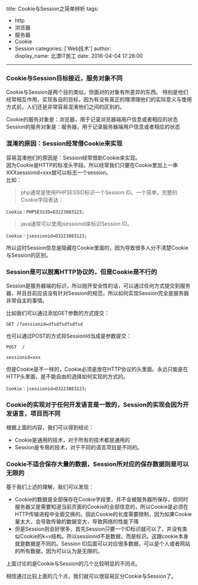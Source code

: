 title: Cookie与Session之简单辨析
tags:
  - http
  - 浏览器
  - 服务器
  - Cookie
  - Session
categories: ['Web技术']
author:  
	display_name:  北漂IT民工 
date: 2016-04-04 17:28:00
---

### Cookie与Session目标接近，服务对象不同

Cookie与Session是两个目的类似，但面对的对象有所差异的东西。
特别是他们经常相互作用，实现各自的目标，因为有没有真正的理清理他们的实际意义与使用方式前，人们还是非常容易混淆他们之间的区别的。

Cookie的服务对象是：浏览器，用于记录浏览器端用户信息或者相应的状态
Session的服务对象是：服务器，用于记录服务器端用户信息或者相应的状态


### 混淆的原因：Session经常借Cookie来实现
容易混淆他们的原因是：Session经常借助Cookie来实现。  
因为Cookie是HTTP的标准头字段。所以经常我们只要在Cookie里加上一串
XXXsessionid=xxx就可以标志一个session。  
比如：

> php通常是使用PHPSESSID标识一个Session ID。一个简单，完整的Cookie字段表达：
```
Cookie：PHPSESSID=D3223883123;
```
> java通常可以使用jsessionid来标识Session ID。
```
Cookie：jsessionid=D3223883123;
```

所以这时Session信息是隐藏在Cookie里面的，因为导致很多人分不清楚Cookie与Session的区别。

### Session是可以脱离HTTP协议的，但是Cookie是不行的

Session是服务器端的标识，所以抛开安全性的话，可以通过任何方式提交到服务器，并且目前应该没有针对Session的规范，所以如何实现Session完全是服务器非常自主的事情。

比如我们可以通过添加GET参数的方式提交：

```
GET /?sessionid=dfsdfsdfsdfsd
```

也可以通过POST的方式将SessionId当成是参数提交：

```
POST  /

sessionid=xxx
```

但是Cookie是不一样的，Cookie必须是放在HTTP协议的头里面。永远只能是在HTTP头里面，是不能自由的选择如何实现的方式的。
```
Cookie：jsessionid=D3223883123;
```

### Cookie的实现对于任何开发语言是一致的，Session的实现会因为开发语言，项目而不同

根据上面的内容，我们可以得到结论：
* Cookie是通用的技术，对于所有的技术都是通用的
* Session是专用的技术，对于不同的语言项目是不同的。

### Cookie不适合保存大量的数据，Session所对应的保存数据则是可以无限的

基于我们上述的理解，我们可以发现：
* Cookie的数据是全部保存在Cookie字段里，并不会被服务器所保存，但同时服务器又是需要知道当前页面的Cookie的全部信息的，所以Cookie是必须在HTTP传输进程中全面交换的。因此Cookie的长度需要限制，因为如果Cookie量太大，会导致传输的数据变大，导致网络的性能下降
* 但是Session则会好很多，首先Session只要一个ID标识就可以了，并没有类似Cookie的k=v结构。所以sessionid不是数据，而是标识。这跟cookie本身就是数据是不同的。Session ID后面可以对应很多数据，可以是个人或者网站的所有数据，因为可以认为是无限的。

上面讨论的是Cookie与Session的几个比较明显的不同点。

相信通过比较上面的几个点，我们就可以很容易区分Cookie与Session了。



